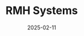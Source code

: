 ---  
layout: startup_page  
title: "RMH Systems"  
id: "rmhsystems.com"  
permalink: "/rmhsystemsrmhsystems.com02112025/"  
website: "https://www.rmhsystems.com/"  
funding_round: ""  
funding_amount: ""  
investors: "Rotunda Capital Partners"  
about: "RMH Systems is a provider of material handling, packaging, and automation solutions. They offer end-to-end solutions and customized services across various industries. With this investment, RMH Systems is aiming for accelerated growth and expanded market reach."  
markets: "Material Handling, Packaging, Automation, Automation Machinery Manufacturing"  
hq: "Waukee, Iowa, United States"  
founded_year: "1936"  
linkedin: "https://www.linkedin.com/company/rmh-systems-inc"  
twitter: "https://twitter.com/rmhsystems"  
instagram: ""  
facebook: "https://www.facebook.com/rmhsystems"  
crunchbase: ""  
pitchbook: "https://pitchbook.com/profiles/company/99407-71"  

date_display: "11-Feb-2025"  
date: "2025-02-11"

# SEO Optimization  
meta_title: "RMH Systems"  
meta_description: "RMH Systems, RMH Systems is a provider of material handling, packaging, and automation solutions. They offer end-to-end solutions and customized services across va..."  
meta_keywords: "RMH Systems, Material Handling, Packaging, Automation, Automation Machinery Manufacturing,  funding"  
canonical_url: "https://startup.projectstartups.com/rmhsystemsrmhsystems.com02112025/"  
---